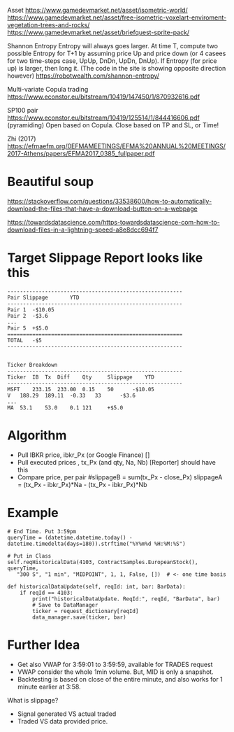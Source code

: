 Asset
https://www.gamedevmarket.net/asset/isometric-world/
https://www.gamedevmarket.net/asset/free-isometric-voxelart-enviroment-vegetation-trees-and-rocks/
https://www.gamedevmarket.net/asset/briefquest-sprite-pack/



Shannon Entropy
Entropy will always goes larger. 
At time T, compute two possible Entropy for T+1 by assuming price Up and price down (or 4 casees for two time-steps case, UpUp, DnDn, UpDn, DnUp).
If Entropy (for price up) is larger, then long it.
(The code in the site is showing opposite direction however)
https://robotwealth.com/shannon-entropy/


Multi-variate Copula trading
https://www.econstor.eu/bitstream/10419/147450/1/870932616.pdf

SP100 pair
https://www.econstor.eu/bitstream/10419/125514/1/844416606.pdf
  (pyramiding)
  Open based on Copula. Close based on TP and SL, or Time!
  
Zhi (2017)
https://efmaefm.org/0EFMAMEETINGS/EFMA%20ANNUAL%20MEETINGS/2017-Athens/papers/EFMA2017_0385_fullpaper.pdf

# Beautiful soup
https://stackoverflow.com/questions/33538600/how-to-automatically-download-the-files-that-have-a-download-button-on-a-webpage

https://towardsdatascience.com/https-towardsdatascience-com-how-to-download-files-in-a-lightning-speed-a8e8dcc694f7


# Target Slippage Report looks like this
	--------------------------------------------------------
	Pair Slippage		YTD
	--------------------------------------------------------
	Pair 1	-$10.05		
	Pair 2	-$3.6
	...
	Pair 5	+$5.0
	========================================================	
	TOTAL	-$5
	--------------------------------------------------------
	

	Ticker Breakdown
	--------------------------------------------------------
	Ticker	IB	Tx	Diff 	Qty		Slippage	YTD
	--------------------------------------------------------
	MSFT	233.15	233.00	0.15	50		-$10.05
	V	188.29	189.11	-0.33	33		-$3.6
	...
	MA	53.1	53.0	0.1	121		+$5.0

# Algorithm
- Pull IBKR price,	ibkr_Px (or Google Finance)
  []
- Pull executed prices , tx_Px (and qty, Na, Nb)
  [Reporter] should have this
- Compare price, per pair 
	#slippageB = sum(tx_Px - close_Px)
	slippageA = (tx_Px - ibkr_Px)*Na - (tx_Px - ibkr_Px)*Nb

# Example
	# End Time. Put 3:59pm	
	queryTime = (datetime.datetime.today() - datetime.timedelta(days=180)).strftime("%Y%m%d %H:%M:%S")

	# Put in Class
	self.reqHistoricalData(4103, ContractSamples.EuropeanStock(), queryTime,   
	   "300 S", "1 min", "MIDPOINT", 1, 1, False, [])  # <- one time basis

	def historicalDataUpdate(self, reqId: int, bar: BarData):
		if reqId == 4103:
			print("historicalDataUpdate. ReqId:", reqId, "BarData", bar)
			# Save to DataManager
			ticker = request_dictionary[reqId]
			data_manager.save(ticker, bar)


# Further Idea
- Get also VWAP for 3:59:01 to 3:59:59, available for TRADES request
- VWAP consider the whole 1min volume. But, MID is only a snapshot.
- Backtesting is based on close of the entire minute, and also works for 1 minute earlier at 3:58.

What is slippage?
- Signal generated VS actual traded 
- Traded VS data provided price.

